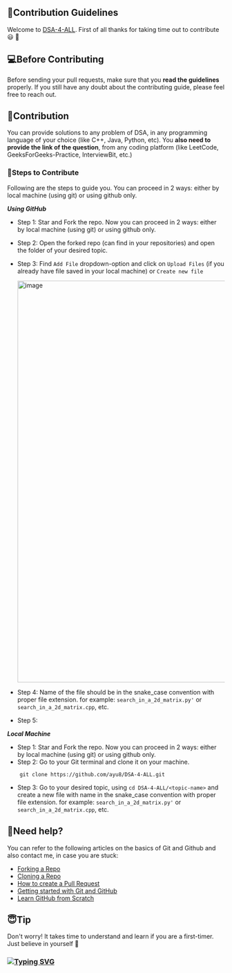 ## 📝Contribution Guidelines


Welcome to [DSA-4-ALL](https://github.com/ayu8/DSA-4-ALL).
First of all thanks for taking time out to contribute :smiley: :partying_face:


## 💻Before Contributing


Before sending your pull requests, make sure that you **read the guidelines** properly.
If you still have any doubt about the contributing guide, please feel free to reach out.


## 🙌Contribution


You can provide solutions to any problem of DSA, in any programming language of your choice (like C++, Java, Python, etc).
You **also need to provide the link of the question**, from any coding platform (like LeetCode, GeeksForGeeks-Practice, InterviewBit, etc.)


### 🔖Steps to Contribute

Following are the steps to guide you. You can proceed in 2 ways: either by local machine (using git) or using github only.

***Using GitHub***

* Step 1: Star and Fork the repo. Now you can proceed in 2 ways: either by local machine (using git) or using github only.
* Step 2: Open the forked repo (can find in your repositories) and open the folder of your desired topic.
* Step 3: Find ```Add File``` dropdown-option and click on ```Upload Files``` (if you already have file saved in your local machine) or ```Create new file```

  <img width="928" alt="image" src="https://user-images.githubusercontent.com/59230661/193323743-98f2ceb6-025f-4a88-b990-7c96dfb8b05b.png">

* Step 4: Name of the file should be in the snake_case convention with proper file extension.
          for example: ```search_in_a_2d_matrix.py'``` or ```search_in_a_2d_matrix.cpp```, etc.
* Step 5: 

***Local Machine***

* Step 1: Star and Fork the repo. Now you can proceed in 2 ways: either by local machine (using git) or using github only.
* Step 2: Go to your Git terminal and clone it on your machine.
```
    git clone https://github.com/ayu8/DSA-4-ALL.git
```
* Step 3: Go to your desired topic, using ```cd DSA-4-ALL/<topic-name>``` and create a new file with name in the snake_case convention with proper file extension.
          for example: ```search_in_a_2d_matrix.py'``` or ```search_in_a_2d_matrix.cpp```, etc.



## 🤔Need help?

You can refer to the following articles on the basics of Git and Github and also contact me, in case you are stuck:
- [Forking a Repo](https://help.github.com/en/github/getting-started-with-github/fork-a-repo)
- [Cloning a Repo](https://help.github.com/en/desktop/contributing-to-projects/creating-an-issue-or-pull-request)
- [How to create a Pull Request](https://opensource.com/article/19/7/create-pull-request-github)
- [Getting started with Git and GitHub](https://towardsdatascience.com/getting-started-with-git-and-github-6fcd0f2d4ac6)
- [Learn GitHub from Scratch](https://lab.github.com/githubtraining/introduction-to-github)

## 😇Tip

Don't worry!
It takes time to understand and learn if you are a first-timer.
Just believe in yourself 💪

### [![Typing SVG](https://readme-typing-svg.herokuapp.com/?lines=Thanks+for+contributing!;&size=30)](https://git.io/typing-svg)
